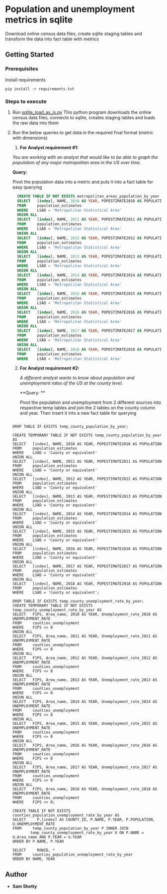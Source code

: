 # Population and unemployment metrics in sqlite 

Download online census data files, create sqlite staging tables and transform the data into fact table with metrics 

## Getting Started

### Prerequisites

Install requirements

```
pip install -r requirements.txt
```

### Steps to execute

1. Run [sqlite_load_as_is.py](https://github.com/samshetty/sqlite/blob/master/sqlite_load_as_is.py)
   This python program downloads the online census data files, connects to sqlite, creates staging tables and loads the raw data into them

2. Run the below queries to get data in the required final format (metric with dimensions) 
    1. **For Analyst requirement #1:**

      _You are working with an analyst that would like to be able to graph the population of any major metropolitan area in the US over time._
      
      **Query:**
       
      Pivot the population data into a metric and puts it into a fact table for easy querying
       
      ```sql
        CREATE TABLE IF NOT EXISTS metropolitan_areas_population_by_year AS
        SELECT   [index], NAME, 2010 AS YEAR, POPESTIMATE2010 AS POPULATION
        FROM     population_estimates
        WHERE    LSAD = 'Metropolitan Statistical Area'
        UNION ALL
        SELECT   [index], NAME, 2011 AS YEAR, POPESTIMATE2011 AS POPULATION
        FROM     population_estimates
        WHERE    LSAD = 'Metropolitan Statistical Area'
        UNION ALL
        SELECT   [index], NAME, 2012 AS YEAR, POPESTIMATE2012 AS POPULATION
        FROM     population_estimates
        WHERE    LSAD = 'Metropolitan Statistical Area'
        UNION ALL
        SELECT   [index], NAME, 2013 AS YEAR, POPESTIMATE2013 AS POPULATION
        FROM     population_estimates
        WHERE    LSAD = 'Metropolitan Statistical Area'
        UNION ALL
        SELECT   [index], NAME, 2014 AS YEAR, POPESTIMATE2014 AS POPULATION
        FROM     population_estimates
        WHERE    LSAD = 'Metropolitan Statistical Area'
        UNION ALL
        SELECT   [index], NAME, 2015 AS YEAR, POPESTIMATE2015 AS POPULATION
        FROM     population_estimates
        WHERE    LSAD = 'Metropolitan Statistical Area'
        UNION ALL
        SELECT   [index], NAME, 2016 AS YEAR, POPESTIMATE2016 AS POPULATION
        FROM     population_estimates
        WHERE    LSAD = 'Metropolitan Statistical Area'
        UNION ALL
        SELECT   [index], NAME, 2017 AS YEAR, POPESTIMATE2017 AS POPULATION
        FROM     population_estimates
        WHERE    LSAD = 'Metropolitan Statistical Area'
        UNION ALL
        SELECT   [index], NAME, 2018 AS YEAR, POPESTIMATE2018 AS POPULATION
        FROM     population_estimates
        WHERE    LSAD = 'Metropolitan Statistical Area'

      ```
    
    2. **For Analyst requirement #2:** 
    
       _A different analyst wants to know about population and unemployment rates of the US at the county level._
       
       **Query:  **
       
       Pivot the population and unemployment from 2 different sources into respective temp tables and join the 2 tables on the county column and year. Then insert it into a new fact table for querying
       
      ```

      DROP TABLE IF EXISTS temp_county_population_by_year;

      CREATE TEMPORARY TABLE IF NOT EXISTS temp_county_population_by_year AS
      SELECT   [index], NAME, 2010 AS YEAR, POPESTIMATE2010 AS POPULATION
      FROM     population_estimates
      WHERE    LSAD = 'County or equivalent'
      UNION ALL
      SELECT   [index], NAME, 2011 AS YEAR, POPESTIMATE2011 AS POPULATION
      FROM     population_estimates
      WHERE    LSAD = 'County or equivalent'
      UNION ALL
      SELECT   [index], NAME, 2012 AS YEAR, POPESTIMATE2012 AS POPULATION
      FROM     population_estimates
      WHERE    LSAD = 'County or equivalent'
      UNION ALL
      SELECT   [index], NAME, 2013 AS YEAR, POPESTIMATE2013 AS POPULATION
      FROM     population_estimates
      WHERE    LSAD = 'County or equivalent'
      UNION ALL
      SELECT   [index], NAME, 2014 AS YEAR, POPESTIMATE2014 AS POPULATION
      FROM     population_estimates
      WHERE    LSAD = 'County or equivalent'
      UNION ALL
      SELECT   [index], NAME, 2015 AS YEAR, POPESTIMATE2015 AS POPULATION
      FROM     population_estimates
      WHERE    LSAD = 'County or equivalent'
      UNION ALL
      SELECT   [index], NAME, 2016 AS YEAR, POPESTIMATE2016 AS POPULATION
      FROM     population_estimates
      WHERE    LSAD = 'County or equivalent'
      UNION ALL
      SELECT   [index], NAME, 2017 AS YEAR, POPESTIMATE2017 AS POPULATION
      FROM     population_estimates
      WHERE    LSAD = 'County or equivalent'
      UNION ALL
      SELECT   [index], NAME, 2018 AS YEAR, POPESTIMATE2018 AS POPULATION
      FROM     population_estimates
      WHERE    LSAD = 'County or equivalent';

      DROP TABLE IF EXISTS temp_county_unemployment_rate_by_year;
      CREATE TEMPORARY TABLE IF NOT EXISTS temp_county_unemployment_rate_by_year AS
      SELECT   FIPS, Area_name, 2010 AS YEAR, Unemployment_rate_2010 AS UNEMPLOYMENT_RATE
      FROM     counties_unemployment
      WHERE    FIPS <> 0
      UNION ALL
      SELECT   FIPS, Area_name, 2011 AS YEAR, Unemployment_rate_2011 AS UNEMPLOYMENT_RATE
      FROM     counties_unemployment
      WHERE    FIPS <> 0
      UNION ALL
      SELECT   FIPS, Area_name, 2012 AS YEAR, Unemployment_rate_2012 AS UNEMPLOYMENT_RATE
      FROM     counties_unemployment
      WHERE    FIPS <> 0
      UNION ALL
      SELECT   FIPS, Area_name, 2013 AS YEAR, Unemployment_rate_2013 AS UNEMPLOYMENT_RATE
      FROM     counties_unemployment
      WHERE    FIPS <> 0
      UNION ALL
      SELECT   FIPS, Area_name, 2014 AS YEAR, Unemployment_rate_2014 AS UNEMPLOYMENT_RATE
      FROM     counties_unemployment
      WHERE    FIPS <> 0
      UNION ALL
      SELECT   FIPS, Area_name, 2015 AS YEAR, Unemployment_rate_2015 AS UNEMPLOYMENT_RATE
      FROM     counties_unemployment
      WHERE    FIPS <> 0
      UNION ALL
      SELECT   FIPS, Area_name, 2016 AS YEAR, Unemployment_rate_2016 AS UNEMPLOYMENT_RATE
      FROM     counties_unemployment
      WHERE    FIPS <> 0
      UNION ALL
      SELECT   FIPS, Area_name, 2017 AS YEAR, Unemployment_rate_2017 AS UNEMPLOYMENT_RATE
      FROM     counties_unemployment
      WHERE    FIPS <> 0
      UNION ALL
      SELECT   FIPS, Area_name, 2018 AS YEAR, Unemployment_rate_2018 AS UNEMPLOYMENT_RATE
      FROM     counties_unemployment
      WHERE    FIPS <> 0;

      CREATE TABLE IF NOT EXISTS counties_population_unemployment_rate_by_year AS
      SELECT     P.[index] AS COUNTY_ID, P.NAME, P.YEAR, P.POPULATION, U.UNEMPLOYMENT_RATE
      FROM     temp_county_population_by_year P INNER JOIN
              temp_county_unemployment_rate_by_year U ON P.NAME = U.Area_name AND P.YEAR = U.YEAR
      ORDER BY P.NAME, P.YEAR

      SELECT     ROWID, *
      FROM     counties_population_unemployment_rate_by_year
      ORDER BY NAME, YEAR
      ```

## Author

* **Sam Shetty** 

